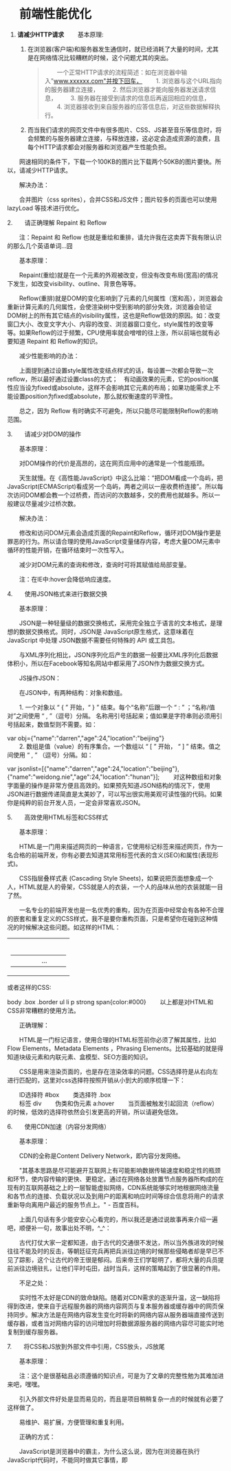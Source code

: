 # 　前端性能优化
 

1. **请减少HTTP请求**　　
	基本原理:
	1. 在浏览器(客户端)和服务器发生通信时，就已经消耗了大量的时间，尤其是在网络情况比较糟糕的时候，这个问题尤其的突出。

		> 　　一个正常HTTP请求的流程简述：如在浏览器中输入"www.xxxxxx.com"并按下回车，
		> 　　1. 浏览器与这个URL指向的服务器建立连接，
		> 　　2. 然后浏览器才能向服务器发送请求信息，
		> 　　3. 服务器在接受到请求的信息后再返回相应的信息，
		> 　　4. 浏览器接收到来自服务器的应答信息后，对这些数据解释执行。

	2. 而当我们请求的网页文件中有很多图片、CSS、JS甚至音乐等信息时，将会频繁的与服务器建立连接，与释放连接，这必定会造成资源的浪费，且每个HTTP请求都会对服务器和浏览器产生性能负担。

　　网速相同的条件下，下载一个100KB的图片比下载两个50KB的图片要快。所以，请减少HTTP请求。

　　解决办法：

　　合并图片（css sprites），合并CSS和JS文件；图片较多的页面也可以使用 lazyLoad 等技术进行优化。

 
2.　　请正确理解 Repaint 和 Reflow　　 

　　注：Repaint 和 Reflow 也就是重绘和重排，请允许我在这卖弄下我有限认识的那么几个英语单词...囧

　　基本原理：

　　Repaint(重绘)就是在一个元素的外观被改变，但没有改变布局(宽高)的情况下发生，如改变visibility、outline、背景色等等。

　　Reflow(重排)就是DOM的变化影响到了元素的几何属性（宽和高），浏览器会重新计算元素的几何属性，会使渲染树中受到影响的部分失效，浏览器会验证DOM树上的所有其它结点的visibility属性，这也是Reflow低效的原因。如：改变窗囗大小、改变文字大小、内容的改变、浏览器窗口变化，style属性的改变等等。如果Reflow的过于频繁，CPU使用率就会噌噌的往上涨，所以前端也就有必要知道 Repaint 和 Reflow的知识。

　　减少性能影响的办法：

　　上面提到通过设置style属性改变结点样式的话，每设置一次都会导致一次reflow，所以最好通过设置class的方式；　有动画效果的元素，它的position属性应当设为fixed或absolute，这样不会影响其它元素的布局；如果功能需求上不能设置position为fixed或absolute，那么就权衡速度的平滑性。

　　总之，因为 Reflow 有时确实不可避免，所以只能尽可能限制Reflow的影响范围。

 

3.　　请减少对DOM的操作　　

　　基本原理：

　　对DOM操作的代价是高昂的，这在网页应用中的通常是一个性能瓶颈。

　　天生就慢。在《高性能JavaScript》中这么比喻：“把DOM看成一个岛屿，把JavaScript(ECMAScript)看成另一个岛屿，两者之间以一座收费桥连接”。所以每次访问DOM都会教一个过桥费，而访问的次数越多，交的费用也就越多。所以一般建议尽量减少过桥次数。

　　解决办法：

　　修改和访问DOM元素会造成页面的Repaint和Reflow，循环对DOM操作更是罪恶的行为。所以请合理的使用JavaScript变量储存内容，考虑大量DOM元素中循环的性能开销，在循环结束时一次性写入。

　　减少对DOM元素的查询和修改，查询时可将其赋值给局部变量。

　　注：在IE中:hover会降低响应速度。

 

4.　　使用JSON格式来进行数据交换　　

　　基本原理：

　　JSON是一种轻量级的数据交换格式，采用完全独立于语言的文本格式，是理想的数据交换格式。同时，JSON是 JavaScript原生格式，这意味着在 JavaScript 中处理 JSON数据不需要任何特殊的 API 或工具包。

　　与XML序列化相比，JSON序列化后产生的数据一般要比XML序列化后数据体积小，所以在Facebook等知名网站中都采用了JSON作为数据交换方式。

　　JS操作JSON：

　　在JSON中，有两种结构：对象和数组。

　　1. 一个对象以 “ { ”  开始，“ } ” 结束。每个“名称”后跟一个 “ : ” ；“名称/值 对”之间使用 “ ,  ”（逗号）分隔。 名称用引号括起来；值如果是字符串则必须用引号括起来，数值型则不需要。如：

var obj={"name":"darren","age":24,"location":"beijing"}    
　　2. 数组是值（value）的有序集合。一个数组以 “ [ ” 开始， “ ] ” 结束。值之间使用 “ , ” （逗号）分隔。如：

var jsonlist=[{"name":"darren","age":24,"location":"beijing"},{"name":"weidong.nie","age":24,"location":"hunan"}];
　　对这种数组和对象字面量的操作是非常方便且高效的。如果预先知道JSON结构的情况下，使用JSON进行数据传递简直是太美妙了，可以写出很实用美观可读性强的代码。如果你是纯粹的前台开发人员，一定会非常喜欢JSON。

 

5.　　高效使用HTML标签和CSS样式　　

　　基本原理：

　　HTML是一门用来描述网页的一种语言，它使用标记标签来描述网页，作为一名合格的前端开发，你有必要去知道其常用标签代表的含义(SEO)和属性(表现形式)。

　　CSS指层叠样式表 (Cascading Style Sheets)，如果说把页面想象成一个人，HTML就是人的骨架，CSS就是人的衣装，一个人的品味从他的衣装就能一目了然。

　　一名专业的前端开发也是一名优秀的重构，因为在页面中经常会有各种不合理的嵌套和重复定义的CSS样式，我不是要你重构页面，只是希望你在碰到这种情况的时候解决这些问题。如这样的HTML：

<table><tr><td>
　　<table><tr><td>
　　　　...
　　</td></tr></table>
</td></tr></table>
或者这样的CSS:

body .box .border ul li p strong span{color:#000}
 　　以上都是对HTML和CSS非常糟糕的使用方法。

　　正确理解：

　　HTML是一门标记语言，使用合理的HTML标签前你必须了解其属性，比如Flow Elements，Metadata Elements ，Phrasing Elements。比较基础的就是得知道块级元素和内联元素、盒模型、SEO方面的知识。

　　CSS是用来渲染页面的，也是存在渲染效率的问题。CSS选择符是从右向左进行匹配的，这里对css选择符按照开销从小到大的顺序梳理一下：　

　　ID选择符 #box
　　类选择符 .box  
　　标签 div
　　伪类和伪元素 a:hover
　　当页面被触发引起回流（reflow）的时候，低效的选择符依然会引发更高的开销，所以请避免低效。

 

6.　　使用CDN加速（内容分发网络）　　

　　基本原理：

　　CDN的全称是Content Delivery Network，即内容分发网络。

　　"其基本思路是尽可能避开互联网上有可能影响数据传输速度和稳定性的瓶颈和环节，使内容传输的更快、更稳定。通过在网络各处放置节点服务器所构成的在现有的互联网基础之上的一层智能虚拟网络，CDN系统能够实时地根据网络流量和各节点的连接、负载状况以及到用户的距离和响应时间等综合信息将用户的请求重新导向离用户最近的服务节点上。" - 百度百科。

　　上面几句话有多少能安安心心看完的，所以我还是通过说故事再来介绍一遍吧，顺便补一句，故事出处不明，^_^：

 

　　古代打仗大家一定都知道，由于古代的交通很不发达，所以当外族进攻的时候往往不能及时的反击，等朝廷征完兵再把兵派往边境的时候那些侵略者却是早已不见了踪影，这个让古代的帝王很是郁闷。后来帝王们学聪明了，都将大量的兵员提前派往边境驻扎，让他们平时屯田，战时当兵，这样的策略起到了很显著的作用。

　　不足之处：

　　实时性不太好是CDN的致命缺陷。随着对CDN需求的逐渐升温，这一缺陷将得到改进，使来自于远程服务器的网络内容网页与复本服务器或缓存器中的网页保持同步。解决方法是在网络内容发生变化时将新的网络内容从服务器端直接传送到缓存器，或者当对网络内容的访问增加时将数据源服务器的网络内容尽可能实时地复制到缓存服务器。 

 

7.　　将CSS和JS放到外部文件中引用，CSS放头，JS放尾　　

　　基本原理：

　　注：这个是很基础且必须遵循的知识点，可是为了文章的完整性勉为其难加进来吧，嘿嘿。

　　引入外部文件好处是显而易见的，而且是项目稍稍复杂一点的时候就有必要了这样做了。

　　易维护、易扩展，方便管理和重复利用。

　　正确的方式：

　　JavaScript是浏览器中的霸主，为什么这么说，因为在浏览器在执行JavaScript代码时，不能同时做其它事情，即<script>每次出现都会让页面等待脚本的解析和执行（不论JavaScript是内嵌的还是外链的），JavaScript代码执行完成后，才继续渲染页面。这个也就是JavaScript的阻塞特性。

　　因为这个阻塞的特点，建议把JavaScript代码放到</body>标签以前，这样既能有效的防止JavaScript的阻塞，又能使得页面的HTML结构能更快的释放。

　　HTML规范清楚指出CSS要放包含在页面的<head>区域内，这里就不多解释了。

 

8.　　精简CSS和JS文件　　

　　基本原理：

　　有一条非常重要的准则一直没有提到，就是CSS和JavaScript的压缩，直接减少下载的文件体积。我个人经常使用的方式是使用 YUI Compressor，它的特点是：移除注释；移除额外的空格；细微优化；标识符替换。

　　YUI Compressor是java程序，如果你对java很熟悉的话可快速的上手使用yuicompressor.jar；如果你对java很陌生也没关系，一样可以使用YUI Compressor，下面介绍其使用方式。

　　YUI Compressor的配置和使用：

　　先配置使用环境：

　　1.先确保电脑中是否安装了JDK

　　2.再配置必要的环境变量(细节不能三两句说清，所以不知道如何设置还是搜索吧)

　　3.在cmd界面，输入javac可测试是否安装成功

　　使用方法可从cmd到进入yuicompressor.jar所在磁盘，我以自己的yuicompressor-2.4.2.jar为例：

　　1.压缩JS

　　java -jar yuicompressor-2.4.2.jar api.js > api.min.js
　　2.压缩CSS

　　java -jar yuicompressor-2.4.2.jar style.css > style.min.css
　　

　　当然，还有另一种更傻瓜式的使用方式，赶兴趣的朋友自己可去多尝试下。

 

9.　　压缩图片和使用图片Sprite技术　　

　　基本原理:

　　注：其实压缩图片和图片精灵是两个方面的技术，可是既然都是关于图片的优化还是放到一块吧。

　　现在由于工作的细分，专业的前端工程师已经少有机会去切图了，可是关于图片压缩还是得略微了解，一般图片压缩的方式有：

　　1.缩小图片分辨率；

　　2.改变图片格式；

　　3.降低图片保存质量。

　　关于图片精灵(Sprite)技术就和我们工作直接相关，不管是在CSS中的图片还是在HTML结构中的图片都会产生HTTP请求，前端优化的第一条就是减少请求数，最直接有效的方法是使用图片精灵（CSS Sprite）。图片精灵就是把许多图片放到一张大图片里面，通过CSS来显示图片的一部分。

　　至于图片精灵的操作细节就不多做介绍了，网上相关内容很多。

 

10.　　注意控制Cookie大小和污染　　

　　基本原理和使用方法：

　　有关Cookie的基础和高级知识可以去看本人写过的一篇文章《JavaScript 操作 Cookie》。

　　因为Cookie是本地的磁盘文件，每次浏览器都会去读取相应的Cookie，所以建议去除不必要的Coockie，使Coockie体积尽量小以减少对用户响应的影响；

　　使用Cookie跨域操作时注意在适应级别的域名上设置coockie以便使子域名不受其影响

　　Cookie是有生命周期的，所以请注意设置合理的过期时间，合理地Expire时间和不要过早去清除coockie，都会改善用户的响应时间。